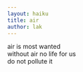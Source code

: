 ```yaml
---
layout: haiku
title: air
author: lak
---
```


air is most wanted<br>
without air no life for us<br>
do not pollute it<br>